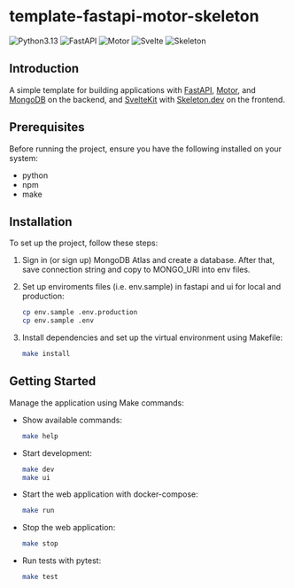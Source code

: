 # template-fastapi-motor-skeleton
![Python3.13](https://img.shields.io/badge/Python-3.13-brightgreen.svg?style=flat-square)
![FastAPI](https://img.shields.io/badge/FastAPI-0.115.8-brightgreen.svg?style=flat-square)
![Motor](https://img.shields.io/badge/Motor-3.7.0-brightgreen.svg?style=flat-square)
![Svelte](https://img.shields.io/badge/Svelte-4.2.7-brightgreen.svg?style=flat-square)
![Skeleton](https://img.shields.io/badge/Skeleton-v2-brightgreen.svg?style=flat-square)

## Introduction
A simple template for building applications with [FastAPI](https://fastapi.tiangolo.com/), [Motor](https://motor.readthedocs.io/), and [MongoDB](https://www.mongodb.com/) on the backend, and [SvelteKit](https://kit.svelte.dev/) with [Skeleton.dev](https://www.skeleton.dev/) on the frontend.

## Prerequisites
Before running the project, ensure you have the following installed on your system:
- python
- npm
- make

## Installation
To set up the project, follow these steps:
1. Sign in (or sign up) MongoDB Atlas and create a database. After that, save connection string and copy to MONGO_URI into env files.

2. Set up enviroments files (i.e. env.sample) in fastapi and ui for local and production:
   ```sh
   cp env.sample .env.production 
   cp env.sample .env
   ```

3. Install dependencies and set up the virtual environment using Makefile:
   ```sh
   make install
   ```

## Getting Started
Manage the application using Make commands:

- Show available commands:
  ```sh
  make help
  ```
- Start development:
  ```sh
  make dev
  make ui
  ```
- Start the web application with docker-compose:
  ```sh
  make run
  ```
- Stop the web application:
  ```sh
  make stop
  ```
- Run tests with pytest:
  ```sh
  make test
  ```

